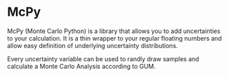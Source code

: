 # McPy

McPy (Monte Carlo Python) is a library that allows you to add uncertainties to your calculation. It is a thin wrapper
to your regular floating numbers and allow easy definition of underlying uncertainty
distributions.

Every uncertainty variable can be used to randly draw samples and calculate a Monte Carlo Analysis
according to GUM.